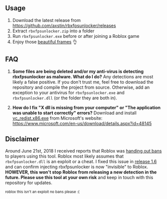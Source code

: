 ## Usage
1. Download the latest release from https://github.com/axstin/rbxfpsunlocker/releases
2. Extract `rbxfpsunlocker.zip` into a folder
3. Run `rbxfpsunlocker.exe` before or after joining a Roblox game
4. Enjoy those [beautiful frames](https://i.imgur.com/vsLf04O.png) 👌

## FAQ

1. **Some files are being deleted and/or my anti-virus is detecting rbxfpsunlocker as malware. What do I do?**
Any detections are most likely a false positive. If you don't trust me, feel free to download the repository and compile the project from source. Otherwise, add an exception to your antivirus for `rbxfpsunlocker.exe` and `rbxfpsunlocker.dll` (or the folder they are both in).

2. **How do I fix "X dll is missing from your computer" or "The application was unable to start correctly" errors?**
Download and install [vc_redist.x86.exe](https://i.imgur.com/dDB1ifs.png) from Microsoft's website: https://www.microsoft.com/en-us/download/details.aspx?id=48145

##  Disclaimer

Around June 21st, 2018 I received reports that Roblox was [handing out bans](https://i.imgur.com/i4NEGB0.png) to players using this tool. Roblox most likely assumes that `rbxfpsunlocker.dll` is an exploit or a cheat. I fixed this issue in [release 1.6](https://github.com/axstin/rbxfpsunlocker/releases/tag/v1.6) and can confirm injecting rbxfpsunlocker is now "invisible" to Roblox. **HOWEVER, this won't stop Roblox from releasing a new detection in the future. Please use this tool at your own risk** and keep in touch with this repository for updates.

<sub>roblox this isn't an exploit no bans please :(</sub>
